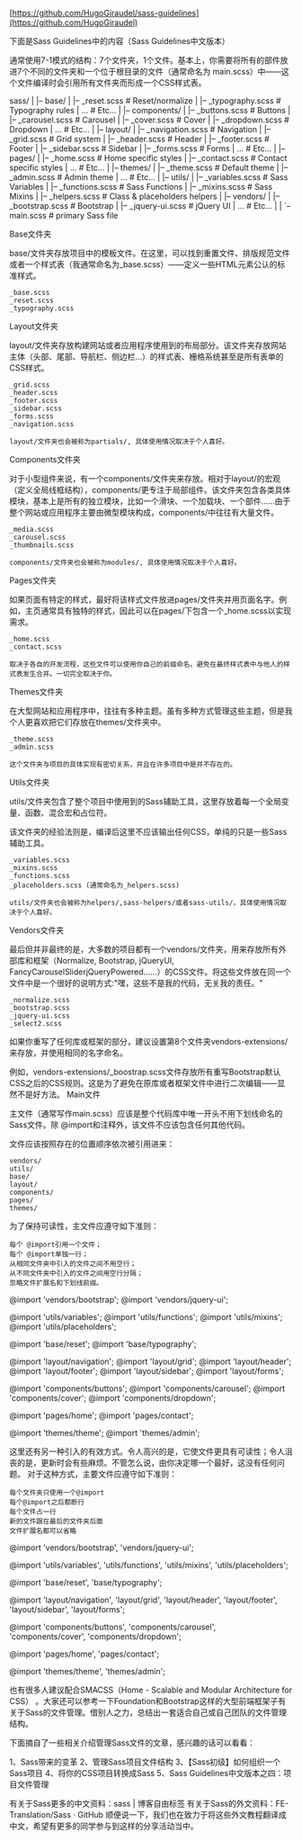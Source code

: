 [https://github.com/HugoGiraudel/sass-guidelines](https://github.com/HugoGiraudel)

下面是Sass Guidelines中的内容（Sass Guidelines中文版本）

通常使用7-1模式的结构：7个文件夹，1个文件。基本上，你需要将所有的部件放进7个不同的文件夹和一个位于根目录的文件（通常命名为 main.scss）中——这个文件编译时会引用所有文件夹而形成一个CSS样式表。

sass/
|
|– base/
|   |– _reset.scss       # Reset/normalize
|   |– _typography.scss  # Typography rules
|   ...                  # Etc…
|
|– components/
|   |– _buttons.scss     # Buttons
|   |– _carousel.scss    # Carousel
|   |– _cover.scss       # Cover
|   |– _dropdown.scss    # Dropdown
|   ...                  # Etc…
|
|– layout/
|   |– _navigation.scss  # Navigation
|   |– _grid.scss        # Grid system
|   |– _header.scss      # Header
|   |– _footer.scss      # Footer
|   |– _sidebar.scss     # Sidebar
|   |– _forms.scss       # Forms
|   ...                  # Etc…
|
|– pages/
|   |– _home.scss        # Home specific styles
|   |– _contact.scss     # Contact specific styles
|   ...                  # Etc…
|
|– themes/
|   |– _theme.scss       # Default theme
|   |– _admin.scss       # Admin theme
|   ...                  # Etc…
|
|– utils/
|   |– _variables.scss   # Sass Variables
|   |– _functions.scss   # Sass Functions
|   |– _mixins.scss      # Sass Mixins
|   |– _helpers.scss     # Class & placeholders helpers
|
|– vendors/
|   |– _bootstrap.scss   # Bootstrap
|   |– _jquery-ui.scss   # jQuery UI
|   ...                  # Etc…
|
|
`– main.scss             # primary Sass file


Base文件夹

base/文件夹存放项目中的模板文件。在这里，可以找到重置文件、排版规范文件或者一个样式表（我通常命名为_base.scss）——定义一些HTML元素公认的标准样式。

    _base.scss
    _reset.scss
    _typography.scss

Layout文件夹

layout/文件夹存放构建网站或者应用程序使用到的布局部分。该文件夹存放网站主体（头部、尾部、导航栏、侧边栏...）的样式表、栅格系统甚至是所有表单的CSS样式。

    _grid.scss
    _header.scss
    _footer.scss
    _sidebar.scss
    _forms.scss
    _navigation.scss

    layout/文件夹也会被称为partials/, 具体使用情况取决于个人喜好。

Components文件夹

对于小型组件来说，有一个components/文件夹来存放。相对于layout/的宏观（定义全局线框结构），components/更专注于局部组件。该文件夹包含各类具体模块，基本上是所有的独立模块，比如一个滑块、一个加载块、一个部件……由于整个网站或应用程序主要由微型模块构成，components/中往往有大量文件。

    _media.scss
    _carousel.scss
    _thumbnails.scss

    components/文件夹也会被称为modules/, 具体使用情况取决于个人喜好。

Pages文件夹

如果页面有特定的样式，最好将该样式文件放进pages/文件夹并用页面名字。例如，主页通常具有独特的样式，因此可以在pages/下包含一个_home.scss以实现需求。

    _home.scss
    _contact.scss

    取决于各自的开发流程，这些文件可以使用你自己的前缀命名，避免在最终样式表中与他人的样式表发生合并。一切完全取决于你。

Themes文件夹

在大型网站和应用程序中，往往有多种主题。虽有多种方式管理这些主题，但是我个人更喜欢把它们存放在themes/文件夹中。

    _theme.scss
    _admin.scss

    这个文件夹与项目的具体实现有密切关系，并且在许多项目中是并不存在的。

Utils文件夹

utils/文件夹包含了整个项目中使用到的Sass辅助工具，这里存放着每一个全局变量、函数、混合宏和占位符。

该文件夹的经验法则是，编译后这里不应该输出任何CSS，单纯的只是一些Sass辅助工具。

    _variables.scss
    _mixins.scss
    _functions.scss
    _placeholders.scss (通常命名为_helpers.scss)

    utils/文件夹也会被称为helpers/,sass-helpers/或者sass-utils/，具体使用情况取决于个人喜好。

Vendors文件夹

最后但并非最终的是，大多数的项目都有一个vendors/文件夹，用来存放所有外部库和框架（Normalize, Bootstrap, jQueryUI, FancyCarouselSliderjQueryPowered……）的CSS文件。将这些文件放在同一个文件中是一个很好的说明方式:"嘿，这些不是我的代码，无关我的责任。"

    _normalize.scss
    _bootstrap.scss
    _jquery-ui.scss
    _select2.scss

如果你重写了任何库或框架的部分，建议设置第8个文件夹vendors-extensions/来存放，并使用相同的名字命名。

例如，vendors-extensions/_boostrap.scss文件存放所有重写Bootstrap默认CSS之后的CSS规则。这是为了避免在原库或者框架文件中进行二次编辑——显然不是好方法。
Main文件

主文件（通常写作main.scss）应该是整个代码库中唯一开头不用下划线命名的Sass文件。除 @import和注释外，该文件不应该包含任何其他代码。

文件应该按照存在的位置顺序依次被引用进来：

    vendors/
    utils/
    base/
    layout/
    components/
    pages/
    themes/

为了保持可读性，主文件应遵守如下准则：

    每个 @import引用一个文件；
    每个 @import单独一行；
    从相同文件夹中引入的文件之间不用空行；
    从不同文件夹中引入的文件之间用空行分隔；
    忽略文件扩展名和下划线前缀。

@import 'vendors/bootstrap';
@import 'vendors/jquery-ui';

@import 'utils/variables';
@import 'utils/functions';
@import 'utils/mixins';
@import 'utils/placeholders';

@import 'base/reset';
@import 'base/typography';

@import 'layout/navigation';
@import 'layout/grid';
@import 'layout/header';
@import 'layout/footer';
@import 'layout/sidebar';
@import 'layout/forms';

@import 'components/buttons';
@import 'components/carousel';
@import 'components/cover';
@import 'components/dropdown';

@import 'pages/home';
@import 'pages/contact';

@import 'themes/theme';
@import 'themes/admin';


这里还有另一种引入的有效方式。令人高兴的是，它使文件更具有可读性；令人沮丧的是，更新时会有些麻烦。不管怎么说，由你决定哪一个最好，这没有任何问题。 对于这种方式，主要文件应遵守如下准则：

    每个文件夹只使用一个@import
    每个@import之后都断行
    每个文件占一行
    新的文件跟在最后的文件夹后面
    文件扩展名都可以省略

@import
  'vendors/bootstrap',
  'vendors/jquery-ui';

@import
  'utils/variables',
  'utils/functions',
  'utils/mixins',
  'utils/placeholders';

@import
  'base/reset',
  'base/typography';

@import
  'layout/navigation',
  'layout/grid',
  'layout/header',
  'layout/footer',
  'layout/sidebar',
  'layout/forms';

@import
  'components/buttons',
  'components/carousel',
  'components/cover',
  'components/dropdown';

@import
  'pages/home',
  'pages/contact';

@import
  'themes/theme',
  'themes/admin';


也有很多人建议配合SMACSS（Home - Scalable and Modular Architecture for CSS） 。大家还可以参考一下Foundation和Bootstrap这样的大型前端框架子有关于Sass的文件管理。借别人之力，总结出一套适合自己或自己团队的文件管理结构。

下面摘自了一些相关介绍管理Sass文件的文章，感兴趣的话可以看看：

1、Sass带来的变革
2、管理Sass项目文件结构
3、【Sass初级】如何组织一个Sass项目
4、将你的CSS项目转换成Sass
5、Sass Guidelines中文版本之四：项目文件管理

有关于Sass更多的中文资料：sass | 博客自由标签
有关于Sass的外文资料：FE-Translation/Sass · GitHub 顺便说一下，我们也在致力于将这些外文教程翻译成中文，希望有更多的同学参与到这样的分享活动当中。